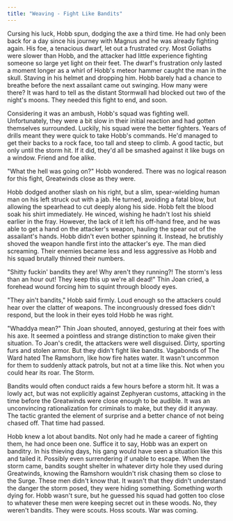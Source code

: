 ```yaml
---
title: "Weaving - Fight Like Bandits"
---
```

Cursing his luck, Hobb spun, dodging the axe a third time. He had only been back for a day since his journey with Magnus and he was already fighting again. His foe, a tenacious dwarf, let out a frustrated cry. Most Goliaths were slower than Hobb, and the attacker had little experience fighting someone so large yet light on their feet. The dwarf's frustration only lasted a moment longer as a whirl of Hobb's meteor hammer caught the man in the skull. Staving in his helmet and dropping him. Hobb barely had a chance to breathe before the next assailant came out swinging. How many were there? It was hard to tell as the distant Stormwall had blocked out two of the night's moons. They needed this fight to end, and soon.

Considering it was an ambush, Hobb's squad was fighting well. Unfortunately, they were a bit slow in their initial reaction and had gotten themselves surrounded. Luckily, his squad were the better fighters. Years of drills meant they were quick to take Hobb's commands. He'd managed to get their backs to a rock face, too tall and steep to climb. A good tactic, but only until the storm hit. If it did, they'd all be smashed against it like bugs on a window. Friend and foe alike. 

"What the hell was going on?" Hobb wondered. There was no logical reason for this fight, Greatwinds close as they were. 

Hobb dodged another slash on his right, but a slim, spear-wielding human man on his left struck out with a jab. He turned, avoiding a fatal blow, but allowing the spearhead to cut deeply along his side. Hobb felt the blood soak his shirt immediately. He winced, wishing he hadn't lost his shield earlier in the fray. However, the lack of it left his off-hand free, and he was able to get a hand on the attacker's weapon, hauling the spear out of the assailant's hands. Hobb didn't even bother spinning it. Instead, he brutishly shoved the weapon handle first into the attacker's eye. The man died screaming. Their enemies became less and less aggressive as Hobb and his squad brutally thinned their numbers.

"Shitty fuckin' bandits they are! Why aren't they running?! The storm's less than an hour out! They keep this up we're all dead!" Thin Joan cried, a forehead wound forcing him to squint through bloody eyes.

"They ain't bandits," Hobb said firmly. Loud enough so the attackers could hear over the clatter of weapons. The incongruously dressed foes didn't respond, but the look in their eyes told Hobb he was right.

"Whaddya mean?" Thin Joan shouted, annoyed, gesturing at their foes with his axe. It seemed a pointless and strange distinction to make given their situation. To Joan's credit, the attackers were well disguised. Dirty, sporting furs and stolen armor. But they didn't fight like bandits. Vagabonds of The Ward hated The Ramshorn, like how fire hates water. It wasn't uncommon for them to suddenly attack patrols, but not at a time like this. Not when you could hear its roar. The Storm. 

Bandits would often conduct raids a few hours before a storm hit. It was a lowly act, but was not explicitly against Zephyeran customs, attacking in the time before the Greatwinds were close enough to be audible. It was an unconvincing rationalization for criminals to make, but they did it anyway. The tactic granted the element of surprise and a better chance of not being chased off. That time had passed.

Hobb knew a lot about bandits. Not only had he made a career of fighting them, he had once been one. Suffice it to say, Hobb was an expert on banditry. In his thieving days, his gang would have seen a situation like this and tailed it. Possibly even surrendering if unable to escape. When the storm came, bandits sought shelter in whatever dirty hole they used during Greatwinds, knowing the Ramshorn wouldn't risk chasing them so close to the Surge. These men didn't know that. It wasn't that they didn't understand the danger the storm posed, they were hiding something. Something worth dying for. Hobb wasn't sure, but he guessed his squad had gotten too close to whatever these men were keeping secret out in these woods. No, they weren't bandits. They were scouts. Hoss scouts. War was coming.